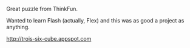 Great puzzle from ThinkFun.

Wanted to learn Flash (actually, Flex) and this was as good a project as anything.

http://trois-six-cube.appspot.com